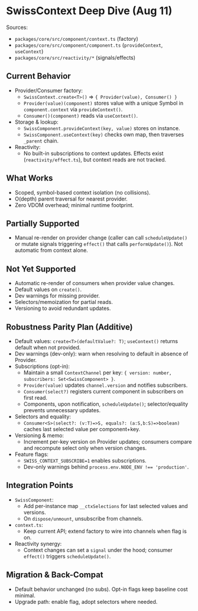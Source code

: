 <!--
Copyright (c) 2024 Themba Mzumara
This file is part of SwissJS Framework. All rights reserved.
Licensed under the MIT License. See LICENSE in the project root for license information.
-->

# SwissContext Deep Dive (Aug 11)

Sources:
- `packages/core/src/component/context.ts` (factory)
- `packages/core/src/component/component.ts` (`provideContext`, `useContext`)
- `packages/core/src/reactivity/*` (signals/effects)

## Current Behavior

- Provider/Consumer factory:
  - `SwissContext.create<T>()` => `{ Provider(value), Consumer() }`
  - `Provider(value)(component)` stores value with a unique Symbol in `component.context` via `provideContext()`.
  - `Consumer()(component)` reads via `useContext()`.
- Storage & lookup:
  - `SwissComponent.provideContext(key, value)` stores on instance.
  - `SwissComponent.useContext(key)` checks own map, then traverses `_parent` chain.
- Reactivity:
  - No built-in subscriptions to context updates. Effects exist (`reactivity/effect.ts`), but context reads are not tracked.

## What Works

- Scoped, symbol-based context isolation (no collisions).
- O(depth) parent traversal for nearest provider.
- Zero VDOM overhead; minimal runtime footprint.

## Partially Supported

- Manual re-render on provider change (caller can call `scheduleUpdate()` or mutate signals triggering `effect()` that calls `performUpdate()`). Not automatic from context alone.

## Not Yet Supported

- Automatic re-render of consumers when provider value changes.
- Default values on `create()`.
- Dev warnings for missing provider.
- Selectors/memoization for partial reads.
- Versioning to avoid redundant updates.

## Robustness Parity Plan (Additive)

- Default values: `create<T>(defaultValue?: T)`; `useContext()` returns default when not provided.
- Dev warnings (dev-only): warn when resolving to default in absence of Provider.
- Subscriptions (opt-in):
  - Maintain a small `ContextChannel` per key: `{ version: number, subscribers: Set<SwissComponent> }`.
  - `Provider(value)` updates `channel.version` and notifies subscribers.
  - `Consumer(select?)` registers current component in subscribers on first read.
  - Components, upon notification, `scheduleUpdate()`; selector/equality prevents unnecessary updates.
- Selectors and equality:
  - `Consumer<S>(select?: (v:T)=>S, equals?: (a:S,b:S)=>boolean)` caches last selected value per component+key.
- Versioning & memo:
  - Increment per-key version on Provider updates; consumers compare and recompute select only when version changes.
- Feature flags:
  - `SWISS_CONTEXT_SUBSCRIBE=1` enables subscriptions.
  - Dev-only warnings behind `process.env.NODE_ENV !== 'production'`.

## Integration Points

- `SwissComponent`:
  - Add per-instance map `__ctxSelections` for last selected values and versions.
  - On `dispose/unmount`, unsubscribe from channels.
- `context.ts`:
  - Keep current API; extend factory to wire into channels when flag is on.
- Reactivity synergy:
  - Context changes can set a `signal` under the hood; consumer `effect()` triggers `scheduleUpdate()`.

## Migration & Back-Compat

- Default behavior unchanged (no subs). Opt-in flags keep baseline cost minimal.
- Upgrade path: enable flag, adopt selectors where needed.
